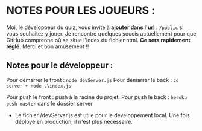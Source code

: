 # NOTES POUR LES JOUEURS :
Moi, le développeur du quiz, vous invite à **ajouter dans l'url** : `/public` si vous souhaitez y jouer.
Je rencontre quelques soucis actuellement pour que GitHub comprenne où se situe l'index du fichier html.
**Ce sera rapidement réglé**. Merci et bon amusement !!

## Notes pour le développeur : 

Pour démarrer le front : `node devServer.js`
Pour démarrer le back : `cd server + node .\index.js`

Pour push le front : push à la racine du projet.
Pour push le back : `heroku push master` dans le dossier server

- Le fichier /devServer.js est utile pour le développement local. Une fois déployé en production, il n'est plus nécessaire.

